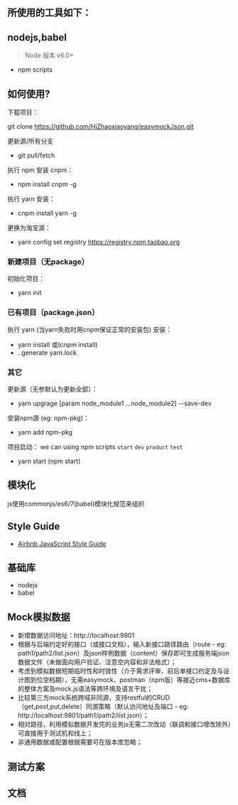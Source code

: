 ## 所使用的工具如下：

## nodejs,babel

> Node 版本 v6.0+

- npm scripts

## 如何使用?

下载项目：

  git clone https://github.com/HiZhaoxiaoyang/easymockJson.git

更新源/所有分支
 - git pull/fetch

执行 npm 安装 cnpm：
  
 - npm install cnpm -g

执行 yarn 安装：

 - cnpm install yarn -g 

更换为淘宝源：

 - yarn config set registry https://registry.npm.taobao.org

### 新建项目（无package）

  初始化项目：

   - yarn init

### 已有项目（package.json）

执行 yarn (当yarn失败时用cnpm保证正常的安装包) 安装：

 - yarn install 
 或(cnpm install)
 - ..generate yarn.lock

### 其它

更新源（无参默认为更新全部）：
 - yarn upgrage [param node_module1 ...node_module2] --save-dev

安装npm源 (eg: npm-pkg)：

 - yarn add npm-pkg

项目启动：
we can using npm scripts `start` `dev` `product` `test`

- yarn start (npm start) 

## 模块化

js使用commonjs/es6/7(babel)模块化规范来组织

## Style Guide

- [Airbnb JavaScript Style Guide](https://github.com/airbnb/javascript/tree/master/es5)

## 基础库

- nodejs
- babel

## Mock模拟数据
- 新增数据访问地址：http://localhost:9801
- 根据与后端约定好的接口（或接口文档），输入新接口路径路由（route - eg: path1/path2/list.json）及json样例数据（content）保存即可生成服务端json数据文件（未做面向用户验证、注意空内容和非法格式）；
- 考虑到模拟数据短期临时性和时效性（介于需求评审、前后单接口约定及与设计图到位空档期），无需easymock、postman（npm版）等接近cms+数据库的整体方案及mock.js语法等跨环境及语言干扰；
- 比较第三方mock系统跨域非同源，支持restful的CRUD（get,post,put,delete）同源策略（默认访问地址及端口 - eg: http://localhost:9801/path1/path2/list.json）；
- 相对路径，利用模拟数据开发完的业务js无需二次改动（联调和接口增改除外）可直接用于测试机和线上；
- 非通用数据或配置根据需要可在版本库忽略；

## 测试方案

## 文档

